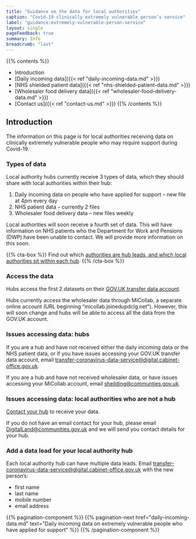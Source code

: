 ```yaml
---
title: "Guidance on the data for local authorities"
caption: "Covid-19 clinically extremely vulnerable person’s service"
label: "guidance:extremely-vulnerable-person-service"
layout: single
pageFeedback: true
summary: Info
breadcrumb: "last"
---
```


{{% contents %}}
- Introduction
- [Daily incoming data]({{< ref "daily-incoming-data.md" >}})
- [NHS shielded patient data]({{< ref "nhs-shielded-patient-data.md" >}})
- [Wholesaler food delivery data]({{< ref "wholesaler-food-delivery-data.md" >}})
- [Contact us]({{< ref "contact-us.md" >}})
{{% /contents %}}

## Introduction

The information on this page is for local authorities receiving data on clinically extremely vulnerable people who may require support during Covid-19.

### Types of data

Local authority hubs currently receive 3 types of data, which they should share with local authorities within their hub:

1. Daily incoming data on people who have applied for support – new file at 4pm every day
2. NHS patient data – currently 2 files
3. Wholesaler food delivery data – new files weekly

Local authorities will soon receive a fourth set of data. This will have information on NHS patients who the Department for Work and Pensions (DWP) have been unable to contact. We will provide more information on this soon.

{{% cta-box %}}
Find out which [authorities are hub leads, and which local authorities sit within each hub](https://digital-land.github.io/organisation/hub).
{{% /cta-box %}}

### Access the data

Hubs access the first 2 datasets on their [GOV.​UK transfer data account](https://transfer-coronavirus-data.service.gov.uk/).

Hubs currently access the wholesaler data through MiCollab, a separate online account (URL beginning “micollab.joinedupdclg.net”). However, this will soon change and hubs will be able to access all the data from the GOV.UK account.

### Issues accessing data: hubs

If you are a hub and have not received either the daily incoming data or the NHS patient data, or if you have issues accessing your GOV.UK transfer data account, email [transfer-coronavirus-data-service@digital.cabinet-office.gov.uk](mailto:transfer-coronavirus-data-service@digital.cabinet-office.gov.uk).

If you are a hub and have not received wholesaler data, or have issues accessing your MiCollab account, email [sheilding@communties.gov.uk](mailto:sheilding@communties.gov.uk).

### Issues accessing data: local authorities who are not a hub

[Contact your hub](https://digital-land.github.io/organisation/shielding-hub) to receive your data.

If you do not have an email contact for your hub, please email [DigitalLand@communities.gov.uk](mailto:DigitalLand@communities.gov.uk) and we will send you contact details for your hub.

### Add a data lead for your local authority hub

Each local authority hub can have multiple data leads. Email [transfer-coronavirus-data-service@digital.cabinet-office.gov.uk](mailto:transfer-coronavirus-data-service@digital.cabinet-office.gov.uk) with the new person’s:

* first name
* last name
* mobile number
* email address


{{% pagination-component %}}
{{% pagination-next href="daily-incoming-data.md" text="Daily incoming data on extremely vulnerable people who have applied for support" %}}
{{% /pagination-component %}}
